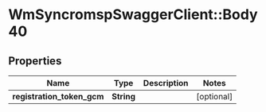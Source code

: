 # WmSyncromspSwaggerClient::Body40

## Properties
Name | Type | Description | Notes
------------ | ------------- | ------------- | -------------
**registration_token_gcm** | **String** |  | [optional] 

